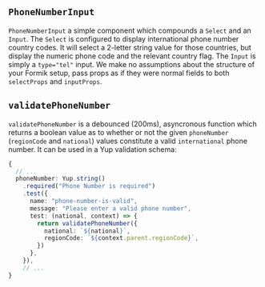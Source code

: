 ## `PhoneNumberInput`

`PhoneNumberInput` a simple component which compounds a `Select` and an `Input`. The `Select` is configured to display international phone number country codes. It will select a 2-letter string value for those countries, but display the numeric phone code and the relevant country flag. The `Input` is simply a `type="tel"` input. We make no assumptions about the structure of your Formik setup, pass props as if they were normal fields to both `selectProps` and `inputProps`.

## `validatePhoneNumber`

`validatePhoneNumber` is a debounced (200ms), asyncronous function which returns a boolean value as to whether or not the given `phoneNumber` (`regionCode` and `national`) values constitute a valid `international` phone number. It can be used in a Yup validation schema:

```ts
{
  // ...
  phoneNumber: Yup.string()
    .required("Phone Number is required")
    .test({
      name: "phone-number-is-valid",
      message: "Please enter a valid phone number",
      test: (national, context) => {
        return validatePhoneNumber({
          national: `${national}`,
          regionCode: `${context.parent.regionCode}`,
        })
      },
    }),
    // ...
}
```
